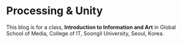 # Processing & Unity

This blog is for a class, __Introduction to Information and Art__ in Global School of Media, College of IT, Soongil University, Seoul, Korea.

